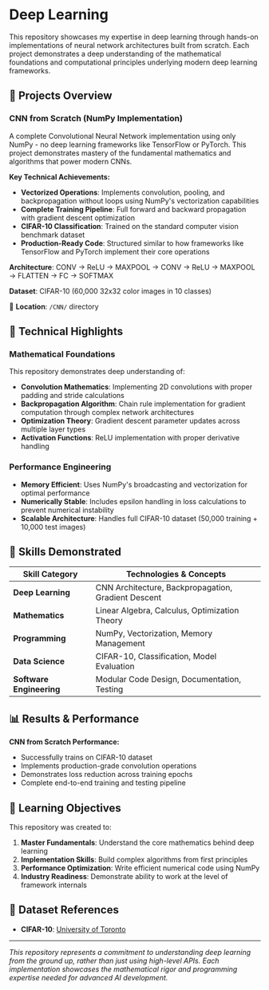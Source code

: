 # Deep Learning

This repository showcases my expertise in deep learning through hands-on implementations of neural network architectures built from scratch. Each project demonstrates a deep understanding of the mathematical foundations and computational principles underlying modern deep learning frameworks.

## 🧠 Projects Overview

### CNN from Scratch (NumPy Implementation)
A complete Convolutional Neural Network implementation using only NumPy - no deep learning frameworks like TensorFlow or PyTorch. This project demonstrates mastery of the fundamental mathematics and algorithms that power modern CNNs.

**Key Technical Achievements:**
- **Vectorized Operations**: Implements convolution, pooling, and backpropagation without loops using NumPy's vectorization capabilities
- **Complete Training Pipeline**: Full forward and backward propagation with gradient descent optimization
- **CIFAR-10 Classification**: Trained on the standard computer vision benchmark dataset
- **Production-Ready Code**: Structured similar to how frameworks like TensorFlow and PyTorch implement their core operations

**Architecture**: CONV → ReLU → MAXPOOL → CONV → ReLU → MAXPOOL → FLATTEN → FC → SOFTMAX

**Dataset**: CIFAR-10 (60,000 32x32 color images in 10 classes)

📁 **Location**: `/CNN/` directory

## 🔬 Technical Highlights

### Mathematical Foundations
This repository demonstrates deep understanding of:
- **Convolution Mathematics**: Implementing 2D convolutions with proper padding and stride calculations
- **Backpropagation Algorithm**: Chain rule implementation for gradient computation through complex network architectures
- **Optimization Theory**: Gradient descent parameter updates across multiple layer types
- **Activation Functions**: ReLU implementation with proper derivative handling

### Performance Engineering
- **Memory Efficient**: Uses NumPy's broadcasting and vectorization for optimal performance
- **Numerically Stable**: Includes epsilon handling in loss calculations to prevent numerical instability
- **Scalable Architecture**: Handles full CIFAR-10 dataset (50,000 training + 10,000 test images)

## 🚀 Skills Demonstrated

| Skill Category | Technologies & Concepts |
|----------------|------------------------|
| **Deep Learning** | CNN Architecture, Backpropagation, Gradient Descent |
| **Mathematics** | Linear Algebra, Calculus, Optimization Theory |
| **Programming** | NumPy, Vectorization, Memory Management |
| **Data Science** | CIFAR-10, Classification, Model Evaluation |
| **Software Engineering** | Modular Code Design, Documentation, Testing |

## 📊 Results & Performance

**CNN from Scratch Performance:**
- Successfully trains on CIFAR-10 dataset
- Implements production-grade convolution operations
- Demonstrates loss reduction across training epochs
- Complete end-to-end training and testing pipeline

## 🎯 Learning Objectives

This repository was created to:
1. **Master Fundamentals**: Understand the core mathematics behind deep learning
2. **Implementation Skills**: Build complex algorithms from first principles
3. **Performance Optimization**: Write efficient numerical code using NumPy
4. **Industry Readiness**: Demonstrate ability to work at the level of framework internals

## 🔗 Dataset References

- **CIFAR-10**: [University of Toronto](https://www.cs.toronto.edu/~kriz/cifar.html)

---

*This repository represents a commitment to understanding deep learning from the ground up, rather than just using high-level APIs. Each implementation showcases the mathematical rigor and programming expertise needed for advanced AI development.*
